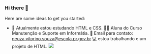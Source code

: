 ### Hi there 👋



Here are some ideas to get you started:

- 🔭 Atualmente estou estudando HTML e CSS.
👩‍🎓 Aluna do Curso Manutenção e Suporte em Informátia.
📧 Email para contato: neuza.vitorino.souza@escola.pr.gov.br
💻 estou trabalhando e um projeto de HTML.
![](https://media.tenor.com/N_zIUbHx0QcAAAAM/happy-saturday-morning.gif)

